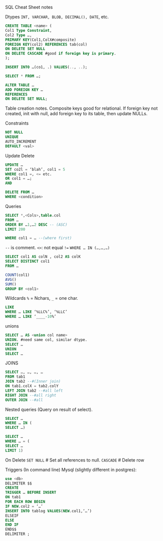 SQL Cheat Sheet notes

Dtypes ```INT, VARCHAR, BLOB, DECIMAL(), DATE```, etc.

```sql
CREATE TABLE <name> (
Col1 Type Constraint,
Col2 Type …,
PRIMARY KEY(Col1,ColX#composite)
FOREIGN KEY(col2) REFERENCES tab(col)
ON DELETE SET NULL
ON DELETE CASCADE #good if foreign key is primary.
);
```
```sql
INSERT INTO …(co1, .) VALUES(.., ..);
```
```sql
SELECT * FROM …;
```
```sql
ALTER TABLE …
ADD FOREIGN KEY …
REFERENCES
ON DELETE SET NULL;
```
Table creation notes.
Composite keys good for relational.
If foreign key not created, init with null, add foreign key to its table, then update NULLs.

Constraints
```sql
NOT NULL
UNIQUE
AUTO_INCREMENT
DEFAULT <val>
```
Update Delete
```sql
UPDATE …
SET co2l = ‘blah’, col1 = 5
WHERE col1 =, <= etc.
OR col1 = …;
AND
```
```sql
DELETE FROM …
WHERE <condition>
```
Queries
```sql
SELECT *,<Cols>,table.col
FROM …
ORDER BY …1,…2 DESC -- (ASC)
LIMIT 200
```
```sql
WHERE col1 = … --(where first)
```
`--` is comment.
`<>`: not equal `!=`
`WHERE … IN (…,…,…)`
```sql
SELECT col1 AS colN , col2 AS colK
SELECT DISTINCT col1
FROM …
```
```sql
COUNT(col1)
AVG()
SUM()
GROUP BY <col1>
```
Wildcards
`%` = Nchars, `_` = one char.
```sql
LIKE
WHERE … LIKE ‘%LLC%’, ‘%LLC’
WHERE … LIKE ‘____-10%’
```
unions
```sql
SELECT … AS <union col name>
UNION. #need same col, similar dtype.
SELECT …
UNION
SELECT …
```
JOINS
```sql
SELECT …, …, …, …
FROM tab1
JOIN tab2 --#(Inner join)
ON tab1.colX = tab2.colY
LEFT JOIN tab2 --#all left
RIGHT JOIN --#all right
OUTER JOIN --#all
```
Nested queries
(Query on result of select).
```sql
SELECT …
WHERE … IN (
SELECT …)
```
```sql
SELECT …
WHERE … = (
SELECT …
LIMIT 1)
```
On Delete
`SET NULL` # Set all references to null.
`CASCADE` # Delete row

Triggers
(In command line)
Mysql (slightly different in postgres):
```sql
use <db>
DELIMITER $$
CREATE
TRIGGER … BEFORE INSERT
ON tab1
FOR EACH ROW BEGIN
IF NEW.col2 = ‘…’
INSERT INTO tablog VALUES(NEW.col1,‘…’)
ELSEIF
ELSE
END IF
END$$
DELIMITER ;
```
